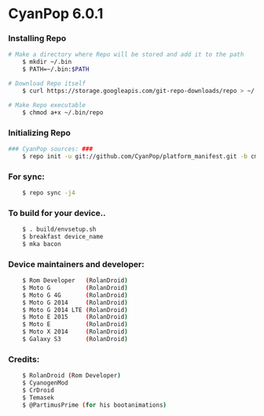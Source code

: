 CyanPop 6.0.1
====================================

### Installing Repo ###
```bash
# Make a directory where Repo will be stored and add it to the path
    $ mkdir ~/.bin
    $ PATH=~/.bin:$PATH

# Download Repo itself
    $ curl https://storage.googleapis.com/git-repo-downloads/repo > ~/.bin/repo

# Make Repo executable
    $ chmod a+x ~/.bin/repo
```

### Initializing Repo ###
```bash
### CyanPop sources: ###
    $ repo init -u git://github.com/CyanPop/platform_manifest.git -b cm-13.0
```
### For sync: ###
```bash
    $ repo sync -j4
```
### To build for your device.. ###
```bash
    $ . build/envsetup.sh
    $ breakfast device_name
    $ mka bacon 
```

### Device maintainers and developer: ###
```bash
    $ Rom Developer   (RolanDroid)
    $ Moto G          (RolanDroid)
    $ Moto G 4G       (RolanDroid)
    $ Moto G 2014     (RolanDroid) 
    $ Moto G 2014 LTE (RolanDroid)
    $ Moto E 2015     (RolanDroid)
    $ Moto E          (RolanDroid)
    $ Moto X 2014     (RolanDroid)
    $ Galaxy S3       (RolanDroid)
```

### Credits: ###
```bash
    $ RolanDroid (Rom Developer)
    $ CyanogenMod
    $ CrDroid
    $ Temasek
    $ @PartimusPrime (for his bootanimations)
```




